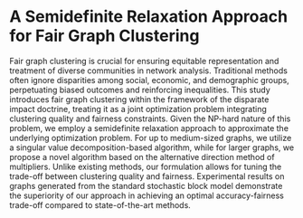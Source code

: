 # A Semidefinite Relaxation Approach for Fair Graph Clustering

Fair graph clustering is crucial for ensuring equitable representation and treatment of diverse communities in network analysis. Traditional methods often ignore disparities among social, economic, and demographic groups, perpetuating biased outcomes and reinforcing inequalities. This study introduces fair graph clustering within the framework of the disparate impact doctrine, treating it as a joint optimization problem integrating clustering quality and fairness constraints. Given the NP-hard nature of this problem, we employ a semidefinite relaxation approach to approximate the underlying optimization problem. For up to medium-sized graphs, we utilize a singular value decomposition-based algorithm, while for larger graphs, we propose a novel algorithm based on the alternative direction method of multipliers. Unlike existing methods, our formulation allows for tuning the trade-off between clustering quality and fairness. Experimental results on graphs generated from the standard stochastic block model demonstrate the superiority of our approach in achieving an optimal accuracy-fairness trade-off compared to state-of-the-art methods.
